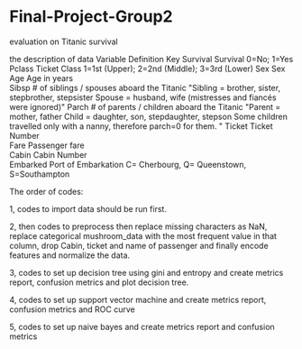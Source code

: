 # Final-Project-Group2
evaluation on Titanic survival

the description of data
Variable	Definition	Key
Survival	Survival	0=No; 1=Yes
Pclass	Ticket Class	1=1st (Upper); 2=2nd (Middle); 3=3rd (Lower)
Sex	Sex	
Age	Age in years	
Sibsp	# of siblings / spouses aboard the Titanic	"Sibling = brother, sister, stepbrother, stepsister Spouse = husband, wife (mistresses and fiancés were ignored)"
Parch	# of parents / children aboard the Titanic	"Parent = mother, father Child = daughter, son, stepdaughter, stepson Some children travelled only with a nanny, therefore parch=0 for them.
"
Ticket	Ticket Number	
Fare	Passenger fare	
Cabin	Cabin Number	
Embarked	Port of Embarkation	C= Cherbourg, Q= Queenstown, S=Southampton

The order of codes:

1, codes to import data should be run first.

2, then codes to preprocess then replace missing characters as NaN, replace categorical mushroom_data with the most frequent value in that column, drop Cabin, ticket and name of passenger and finally encode features and normalize the data.

3, codes to set up decision tree using gini and entropy and create metrics report, confusion metrics and plot decision tree.

4, codes to set up support vector machine and create metrics report, confusion metrics and ROC curve

5, codes to set up naive bayes and create metrics report and confusion metrics
